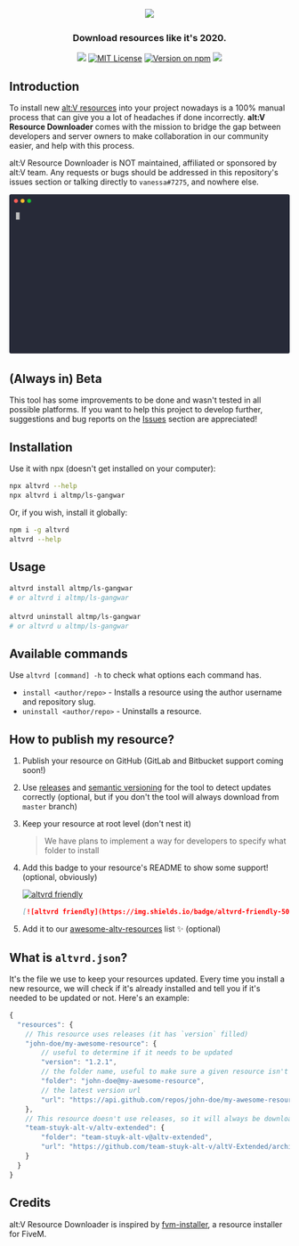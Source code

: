 <p align="center">
	<img src="https://i.imgur.com/4b33Qbj.png" width="600">
	<h3 align="center">Download resources like it's 2020.</h3>
</p>
<p align="center">
	<a href="https://travis-ci.com/altvrd/cli"><img src="https://travis-ci.com/altvrd/cli.svg?branch=master"></a>
	<a href="https://opensource.org/licenses/MIT"><img src="http://img.shields.io/badge/license-MIT-brightgreen.svg" title="MIT License"></a>
	<a href="https://www.npmjs.com/package/altvrd"><img src="https://badgen.net/npm/v/altvrd" title="Version on npm"></a>
	<a href="https://codeclimate.com/github/altvrd/cli/maintainability"><img src="https://api.codeclimate.com/v1/badges/cec41bb5129156b0e888/maintainability" /></a>
</p>

## Introduction

To install new [alt:V resources](https://altv.mp) into your project nowadays is a 100% manual process that can give you a lot of headaches if done incorrectly. **alt:V Resource Downloader** comes with the mission to bridge the gap between developers and server owners to make collaboration in our community easier, and help with this process.

alt:V Resource Downloader is NOT maintained, affiliated or sponsored by alt:V team. Any requests or bugs should be addressed in this repository's issues section or talking directly to `vanessa#7275`, and nowhere else.

<p align="center">
<img src="screencast.svg" width="650">
</p>

## (Always in) Beta

This tool has some improvements to be done and wasn't tested in all possible platforms. If you want to help this project to develop further, suggestions and bug reports on the [Issues](https://github.com/altvrd/cli/issues/) section are appreciated!

## Installation

Use it with npx (doesn't get installed on your computer):

```bash
npx altvrd --help
npx altvrd i altmp/ls-gangwar
```

Or, if you wish, install it globally:

```bash
npm i -g altvrd
altvrd --help
```

## Usage

```bash
altvrd install altmp/ls-gangwar
# or altvrd i altmp/ls-gangwar

altvrd uninstall altmp/ls-gangwar
# or altvrd u altmp/ls-gangwar
```

## Available commands

Use `altvrd [command] -h` to check what options each command has.

- `install <author/repo>` - Installs a resource using the author username and repository slug.
- `uninstall <author/repo>` - Uninstalls a resource.

## How to publish my resource?

1.  Publish your resource on GitHub (GitLab and Bitbucket support coming soon!)
1.  Use [releases](https://help.github.com/en/articles/creating-releases) and [semantic versioning](https://semver.org/) for the tool to detect updates correctly (optional, but if you don't the tool will always download from `master` branch)
1.  Keep your resource at root level (don't nest it)

    > We have plans to implement a way for developers to specify what folder to install

1.  Add this badge to your resource's README to show some support! (optional, obviously)

    [![altvrd friendly](https://img.shields.io/badge/altvrd-friendly-50753A)](https://github.com/altvrd/cli)

    ```markdown
    [![altvrd friendly](https://img.shields.io/badge/altvrd-friendly-50753A)](https://github.com/altvrd/cli)
    ```

1.  Add it to our [awesome-altv-resources](https://github.com/altvrd/awesome-altv-resources) list :sparkles: (optional)

## What is `altvrd.json`?

It's the file we use to keep your resources updated. Every time you install a new resource, we will check if it's already installed and tell you if it's needed to be updated or not. Here's an example:

```js
{
  "resources": {
	// This resource uses releases (it has `version` filled)
    "john-doe/my-awesome-resource": {
		// useful to determine if it needs to be updated
		"version": "1.2.1",
		// the folder name, useful to make sure a given resource isn't installed twice
		"folder": "john-doe@my-awesome-resource",
		// the latest version url
		"url": "https://api.github.com/repos/john-doe/my-awesome-resource/zipball/v1.2.1"
	},
	// This resource doesn't use releases, so it will always be downloaded from master
	"team-stuyk-alt-v/altv-extended": {
		"folder": "team-stuyk-alt-v@altv-extended",
		"url": "https://github.com/team-stuyk-alt-v/altV-Extended/archive/master.zip"
	}
  }
}
```

## Credits

alt:V Resource Downloader is inspired by [fvm-installer](https://github.com/qlaffont/fvm-installer), a resource installer for FiveM.
